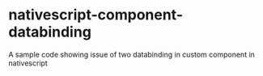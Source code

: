 # nativescript-component-databinding
A sample code showing issue of two databinding in custom component in nativescript
